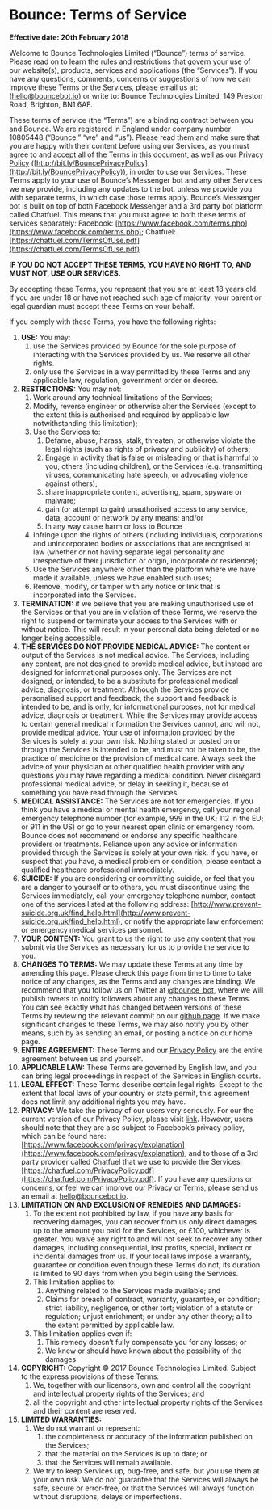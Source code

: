 # Bounce: Terms of Service 

**Effective date: 20th February 2018**

Welcome to Bounce Technologies Limited (“Bounce”) terms of service. Please read on to learn the rules and restrictions that govern your use of our website(s), products, services and applications (the “Services”). If you have any questions, comments, concerns or suggestions of how we can improve these Terms or the Services, please email us at: ([hello@bouncebot.io](mailto:hello@bouncebot.io)) or write to: Bounce Technologies Limited, 149 Preston Road, Brighton, BN1 6AF.

These terms of service (the “Terms”) are a binding contract between you and Bounce. We are registered in England under company number 10805448 (“Bounce,” “we” and “us”). Please read them and make sure that you are happy with their content before using our Services, as you must agree to and accept all of the Terms in this document, as well as our [Privacy Policy](http://bit.ly/BouncePrivacyPolicy) ([http://bit.ly/BouncePrivacyPolicy](http://bit.ly/BouncePrivacyPolicy)), in order to use our Services. These Terms apply to your use of Bounce’s Messenger bot and any other Services we may provide, including any updates to the bot, unless we provide you with separate terms, in which case those terms apply. Bounce’s Messenger bot is built on top of both Facebook Messenger and a 3rd party bot platform called Chatfuel. This means that you must agree to both these terms of services separately: Facebook: [https://www.facebook.com/terms.php](https://www.facebook.com/terms.php); Chatfuel: [https://chatfuel.com/TermsOfUse.pdf](https://chatfuel.com/TermsOfUse.pdf) 

**IF YOU DO NOT ACCEPT THESE TERMS, YOU HAVE NO RIGHT TO, AND MUST NOT, USE OUR SERVICES.**

By accepting these Terms, you represent that you are at least 18 years old. If you are under 18 or have not reached such age of majority, your parent or legal guardian must accept these Terms on your behalf. 

If you comply with these Terms, you have the following rights:
1. **USE:** You may:
	1. use the Services provided by Bounce for the sole purpose of interacting with the Services provided by us. We reserve all other rights.
	2. only use the Services in a way permitted by these Terms and any applicable law, regulation, government order or decree.
2. **RESTRICTIONS:** You may not:
	1. Work around any technical limitations of the Services;
	2. Modify, reverse engineer or otherwise alter the Services (except to the extent this is authorised and required by applicable law notwithstanding this limitation);
	3. Use the Services to:
		1. Defame, abuse, harass, stalk, threaten, or otherwise violate the legal rights (such as rights of privacy and publicity) of others;
		2. Engage in activity that is false or misleading or that is harmful to you, others (including children), or the Services (e.g. transmitting viruses, communicating hate speech, or advocating violence against others);
		3. share inappropriate content, advertising, spam, spyware or malware;
		4. gain (or attempt to gain) unauthorised access to any service, data, account or network by any means; and/or
		5. In any way cause harm or loss to Bounce
	4. Infringe upon the rights of others (including individuals, corporations and unincorporated bodies or associations that are recognised at law (whether or not having separate legal personality and irrespective of their jurisdiction or origin, incorporate or residence);
	5. Use the Services anywhere other than the platform where we have made it available, unless we have enabled such uses;
	6. Remove, modify, or tamper with any notice or link that is incorporated into the Services. 
3. **TERMINATION:** if we believe that you are making unauthorised use of the Services or that you are in violation of these Terms, we reserve the right to suspend or terminate your access to the Services with or without notice. This will result in your personal data being deleted or no longer being accessible.
4. **THE SERVICES DO NOT PROVIDE MEDICAL ADVICE:** The content or output of the Services is not medical advice. The Services, including any content, are not designed to provide medical advice, but instead are designed for informational purposes only. The Services are not designed, or intended, to be a substitute for professional medical advice, diagnosis, or treatment. Although the Services provide personalised support and feedback, the support and feedback is intended to be, and is only, for informational purposes, not for medical advice, diagnosis or treatment. While the Services may provide access to certain general medical information the Services cannot, and will not, provide medical advice. Your use of information provided by the Services is solely at your own risk. Nothing stated or posted on or through the Services is intended to be, and must not be taken to be, the practice of medicine or the provision of medical care. Always seek the advice of your physician or other qualified health provider with any questions you may have regarding a medical condition. Never disregard professional medical advice, or delay in seeking it, because of something you have read through the Services.
5. **MEDICAL ASSISTANCE:** The Services are not for emergencies. If you think you have a medical or mental health emergency, call your regional emergency telephone number (for example, 999 in the UK; 112 in the EU; or 911 in the US) or go to your nearest open clinic or emergency room. Bounce does not recommend or endorse any specific healthcare providers or treatments. Reliance upon any advice or information provided through the Services is solely at your own risk. If you have, or suspect that you have, a medical problem or condition, please contact a qualified healthcare professional immediately.
6. **SUICIDE:** If you are considering or committing suicide, or feel that you are a danger to yourself or to others, you must discontinue using the Services immediately, call your emergency telephone number, contact one of the services listed at the following address: [http://www.prevent-suicide.org.uk/find_help.html](http://www.prevent-suicide.org.uk/find_help.html), or notify the appropriate law enforcement or emergency medical services personnel.
7. **YOUR CONTENT:** You grant to us the right to use any content that you submit via the Services as necessary for us to provide the service to you.
8. **CHANGES TO TERMS:** We may update these Terms at any time by amending this page. Please check this page from time to time to take notice of any changes, as the Terms and any changes are binding. We recommend that you follow us on Twitter at [@bounce_bot](https://twitter.com/bounce_bot), where we will publish tweets to notify followers about any changes to these Terms. You can see exactly what has changed between versions of these Terms by reviewing the relevant commit on our [github page](https://github.com/bouncetechnologies/terms-of-service/blob/master/Bounce%20-%20Terms%20of%20Service.md). If we make significant changes to these Terms, we may also notify you by other means, such by as sending an email, or posting a notice on our home page.
9. **ENTIRE AGREEMENT:** These Terms and our [Privacy Policy](http://bit.ly/BouncePrivacyPolicy) are the entire agreement between us and yourself.
10. **APPLICABLE LAW:** These Terms are governed by English law, and you can bring legal proceedings in respect of the Services in English courts.
11. **LEGAL EFFECT:** These Terms describe certain legal rights. Except to the extent that local laws of your country or state permit, this agreement does not limit any additional rights you may have.
12. **PRIVACY:** We take the privacy of our users very seriously. For our the current version of our Privacy Policy, please visit [link](http://bit.ly/BouncePrivacyPolicy). However, users should note that they are also subject to Facebook’s privacy policy, which can be found here: [https://www.facebook.com/privacy/explanation](https://www.facebook.com/privacy/explanation), and to those of a 3rd party provider called Chatfuel that we use to provide the Services: [https://chatfuel.com/PrivacyPolicy.pdf](https://chatfuel.com/PrivacyPolicy.pdf). If you have any questions or concerns, or feel we can improve our Privacy or Terms, please send us an email at [hello@bouncebot.io](mailto:hello@bouncebot.io).
13. **LIMITATION ON AND EXCLUSION OF REMEDIES AND DAMAGES:**
	1. To the extent not prohibited by law, if you have any basis for recovering damages, you can recover from us only direct damages up to the amount you paid for the Services, or £100, whichever is greater. You waive any right to and will not seek to recover any other damages, including consequential, lost profits, special, indirect or incidental damages from us. If your local laws impose a warranty, guarantee or condition even though these Terms do not, its duration is limited to 90 days from when you begin using the Services.
	2. This limitation applies to:
		1. Anything related to the Services made available; and
		2. Claims for breach of contract, warranty, guarantee, or condition; strict liability, negligence, or other tort; violation of a statute or regulation; unjust enrichment; or under any other theory; all to the extent permitted by applicable law.
	3. This limitation applies even if:
		1. This remedy doesn’t fully compensate you for any losses; or
		2. We knew or should have known about the possibility of the damages
14. **COPYRIGHT:** Copyright © 2017 Bounce Technologies Limited. Subject to the express provisions of these Terms:
	1. We, together with our licensors, own and control all the copyright and intellectual property rights of the Services; and
	2. all the copyright and other intellectual property rights of the Services and their content are reserved.
15. **LIMITED WARRANTIES:**
	1. We do not warrant or represent:
		1. the completeness or accuracy of the information published on the Services;
		2. that the material on the Services is up to date; or
		3. that the Services will remain available. 
	2. We try to keep Services up, bug-free, and safe, but you use them at your own risk. We do not guarantee that the Services will always be safe, secure or error-free, or that the Services will always function without disruptions, delays or imperfections.
